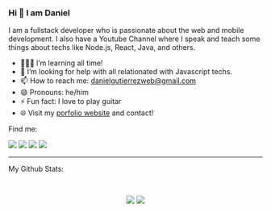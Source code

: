 ### Hi 👋 I am Daniel

I am a fullstack developer who is passionate about the web and mobile development. I also have a Youtube Channel where I speak and teach some things about techs like Node.js, React, Java, and others. 

- 👨🏽‍💻 I’m learning all time!
- 🤔 I’m looking for help with all relationated with Javascript techs.
- 📫 How to reach me: danielgutierrezweb@gmail.com
- 😄 Pronouns: he/him
- ⚡ Fun fact: I love to play guitar
- 🌐 Visit my [porfolio website](https://dgutierrezd.now.sh) and contact!

Find me:

[<img src="https://img.shields.io/badge/twitter-%231DA1F2.svg?&style=for-the-badge&logo=twitter&logoColor=white" />](https://twitter.com/dgutierrezd1) [<img src="https://img.shields.io/badge/linkedin-%230077B5.svg?&style=for-the-badge&logo=linkedin&logoColor=white" />](https://www.linkedin.com/in/dgutierrezd/) [<img src = "https://img.shields.io/badge/instagram-%23E4405F.svg?&style=for-the-badge&logo=instagram&logoColor=white">](https://www.instagram.com/dgutierrezd/) [<img src ="https://img.shields.io/badge/portfolio-web-%23.svg?&style=for-the-badge&logo=&logoColor=white%22">](https://dgutierrezd.now.sh/) 

---
My Github Stats: 

<br>

<p align = "center">
  <img src = "https://github-readme-stats.vercel.app/api?username=dgutierrezd&show_icons=true&theme=radical&line_height=27">
  <img src = "https://github-readme-stats.vercel.app/api/top-langs/?username=dgutierrezd&hide=css,html&theme=tokyonight">
</p>

<!--
**dgutierrezd/dgutierrezd** is a ✨ _special_ ✨ repository because its `README.md` (this file) appears on your GitHub profile.

Here are some ideas to get you started:

- 🔭 I’m currently working on ...
- 🌱 I’m currently learning ...
- 👯 I’m looking to collaborate on ...
- 🤔 I’m looking for help with ...
- 💬 Ask me about ...
- 📫 How to reach me: ...
- 😄 Pronouns: ...
- ⚡ Fun fact: ...
-->
